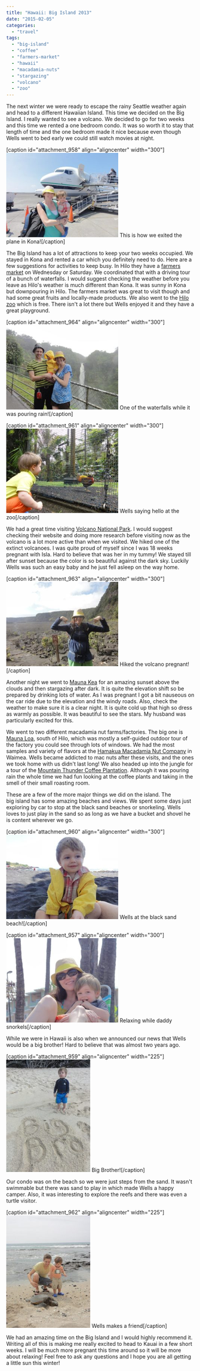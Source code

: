 ```yaml
---
title: "Hawaii: Big Island 2013"
date: "2015-02-05"
categories: 
  - "travel"
tags: 
  - "big-island"
  - "coffee"
  - "farmers-market"
  - "hawaii"
  - "macadamia-nuts"
  - "stargazing"
  - "volcano"
  - "zoo"
---
```


The next winter we were ready to escape the rainy Seattle weather again and head to a different Hawaiian Island. This time we decided on the Big Island. I really wanted to see a volcano. We decided to go for two weeks and this time we rented a one bedroom condo. It was so worth it to stay that length of time and the one bedroom made it nice because even though Wells went to bed early we could still watch movies at night.

\[caption id="attachment\_958" align="aligncenter" width="300"\][![This is how we exited the plane in Kona! ](images/485554_10100308585055074_72898244_n-300x225.jpg)](https://letkidstravel.com/wp-content/uploads/2015/01/485554_10100308585055074_72898244_n.jpg) This is how we exited the plane in Kona!\[/caption\]

The Big Island has a lot of attractions to keep your two weeks occupied. We stayed in Kona and rented a car which you definitely need to do. Here are a few suggestions for activities to keep busy. In Hilo they have a [farmers market](http://www.hilofarmersmarket.com/) on Wednesday or Saturday. We coordinated that with a driving tour of a bunch of waterfalls. I would suggest checking the weather before you leave as Hilo's weather is much different than Kona. It was sunny in Kona but downpouring in Hilo. The farmers market was great to visit though and had some great fruits and locally-made products. We also went to the [Hilo zoo](http://www.hilozoo.com/) which is free. There isn't a lot there but Wells enjoyed it and they have a great playground.

\[caption id="attachment\_964" align="aligncenter" width="300"\][![946904_10100308579062084_2056751569_n](images/946904_10100308579062084_2056751569_n-300x225.jpg)](https://letkidstravel.com/wp-content/uploads/2015/01/946904_10100308579062084_2056751569_n.jpg) One of the waterfalls while it was pouring rain!\[/caption\]

\[caption id="attachment\_961" align="aligncenter" width="300"\][![Wells saying hello at the zoo](images/11974_10100308578523164_734035742_n-300x225.jpg)](https://letkidstravel.com/wp-content/uploads/2015/01/11974_10100308578523164_734035742_n.jpg) Wells saying hello at the zoo\[/caption\]

We had a great time visiting [Volcano National Park](http://www.nps.gov/havo/index.htm). I would suggest checking their website and doing more research before visiting now as the volcano is a lot more active than when we visited. We hiked one of the extinct volcanoes. I was quite proud of myself since I was 18 weeks pregnant with Isla. Hard to believe that was her in my tummy! We stayed till after sunset because the color is so beautiful against the dark sky. Luckily Wells was such an easy baby and he just fell asleep on the way home.

\[caption id="attachment\_963" align="aligncenter" width="300"\][![Hiked the volcano pregnant! ](images/935723_10100308581457284_2093477985_n1-300x225.jpg)](https://letkidstravel.com/wp-content/uploads/2015/01/935723_10100308581457284_2093477985_n1.jpg) Hiked the volcano pregnant!\[/caption\]

Another night we went to [Mauna Kea](http://www.ifa.hawaii.edu/info/vis/visiting-mauna-kea/visiting-the-summit.html) for an amazing sunset above the clouds and then stargazing after dark. It is quite the elevation shift so be prepared by drinking lots of water. As I was pregnant I got a bit nauseous on the car ride due to the elevation and the windy roads. Also, check the weather to make sure it is a clear night. It is quite cold up that high so dress as warmly as possible. It was beautiful to see the stars. My husband was particularly excited for this.

We went to two different macadamia nut farms/factories. The big one is [Mauna Loa](https://www.maunaloa.com/), south of Hilo, which was mostly a self-guided outdoor tour of the factory you could see through lots of windows. We had the most samples and variety of flavors at the [Hamakua Macadamia Nut Company](http://www.hawnnut.com/) in Waimea. Wells became addicted to mac nuts after these visits, and the ones we took home with us didn't last long! We also headed up into the jungle for a tour of the [Mountain Thunder Coffee Plantation](http://www.mountainthunder.com/). Although it was pouring rain the whole time we had fun looking at the coffee plants and taking in the smell of their small roasting room.

These are a few of the more major things we did on the island. The big island has some amazing beaches and views. We spent some days just exploring by car to stop at the black sand beaches or snorkeling. Wells loves to just play in the sand so as long as we have a bucket and shovel he is content wherever we go.

\[caption id="attachment\_960" align="aligncenter" width="300"\][![Wells at the black sand beach! ](images/308694_10100308581063074_2098961225_n-300x225.jpg)](https://letkidstravel.com/wp-content/uploads/2015/01/308694_10100308581063074_2098961225_n.jpg) Wells at the black sand beach!\[/caption\]

\[caption id="attachment\_957" align="aligncenter" width="300"\][![Relaxing while daddy snorkels ](images/600742_10100308584281624_67089634_n-300x225.jpg)](https://letkidstravel.com/wp-content/uploads/2015/01/600742_10100308584281624_67089634_n.jpg) Relaxing while daddy snorkels\[/caption\]

While we were in Hawaii is also when we announced our news that Wells would be a big brother! Hard to believe that was almost two years ago.

\[caption id="attachment\_959" align="aligncenter" width="225"\][![Big Brother! ](images/942447_10100308581781634_1598609983_n-225x300.jpg)](https://letkidstravel.com/wp-content/uploads/2015/01/942447_10100308581781634_1598609983_n.jpg) Big Brother!\[/caption\]

Our condo was on the beach so we were just steps from the sand. It wasn't swimmable but there was sand to play in which made Wells a happy camper. Also, it was interesting to explore the reefs and there was even a turtle visitor.

\[caption id="attachment\_962" align="aligncenter" width="225"\][![944777_10100308577390434_1662390866_n](images/944777_10100308577390434_1662390866_n-225x300.jpg)](https://letkidstravel.com/wp-content/uploads/2015/01/944777_10100308577390434_1662390866_n.jpg) Wells makes a friend\[/caption\]

We had an amazing time on the Big Island and I would highly recommend it. Writing all of this is making me really excited to head to Kauai in a few short weeks. I will be much more pregnant this time around so it will be more about relaxing! Feel free to ask any questions and I hope you are all getting a little sun this winter!
